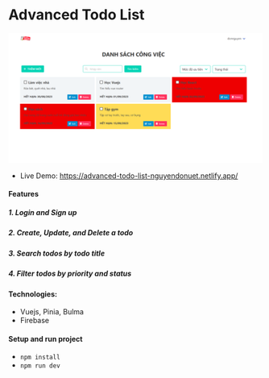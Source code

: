 # Advanced Todo List

![demo](./public/images/advanced-todo-list-demo.png)

- Live Demo: https://advanced-todo-list-nguyendonuet.netlify.app/

#### Features

##### 1. **Login and Sign up**

##### 2. **Create, Update, and Delete a todo**

##### 3. **Search todos by todo title**

##### 4. **Filter todos by priority and status**

#### Technologies:

- Vuejs, Pinia, Bulma
- Firebase

#### Setup and run project

- `npm install`
- `npm run dev`
